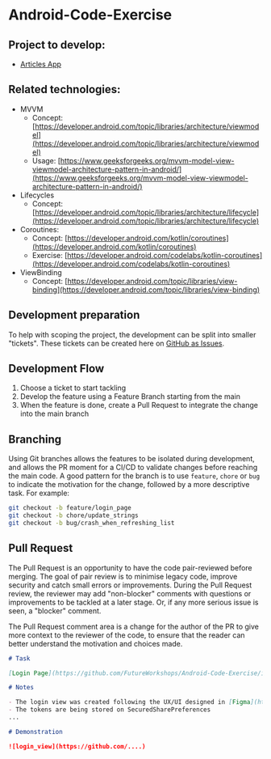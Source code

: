 # Android-Code-Exercise

## Project to develop:

- [Articles App](https://docs.google.com/document/d/1VX3cyOEqJ4hiRP2kogLYvMeRcppggpTNWCcVnQSzGMM)

## Related technologies:

- MVVM
  * Concept: [https://developer.android.com/topic/libraries/architecture/viewmodel](https://developer.android.com/topic/libraries/architecture/viewmodel)
  * Usage: [https://www.geeksforgeeks.org/mvvm-model-view-viewmodel-architecture-pattern-in-android/](https://www.geeksforgeeks.org/mvvm-model-view-viewmodel-architecture-pattern-in-android/)
- Lifecycles
  * Concept: [https://developer.android.com/topic/libraries/architecture/lifecycle](https://developer.android.com/topic/libraries/architecture/lifecycle)
- Coroutines:
  * Concept: [https://developer.android.com/kotlin/coroutines](https://developer.android.com/kotlin/coroutines)
  * Exercise: [https://developer.android.com/codelabs/kotlin-coroutines](https://developer.android.com/codelabs/kotlin-coroutines)
- ViewBinding
  * Concept: [https://developer.android.com/topic/libraries/view-binding](https://developer.android.com/topic/libraries/view-binding)

## Development preparation

To help with scoping the project, the development can be split into smaller "tickets". These tickets can be created here on [GitHub as Issues](https://github.com/FutureWorkshops/Android-Code-Exercise/issues).

## Development Flow

1. Choose a ticket to start tackling
2. Develop the feature using a Feature Branch starting from the main
3. When the feature is done, create a Pull Request to integrate the change into the main branch

## Branching

Using Git branches allows the features to be isolated during development, and allows the PR moment for a CI/CD to validate changes before reaching the main code.
A good pattern for the branch is to use `feature`, `chore` or `bug` to indicate the motivation for the change, followed by a more descriptive task. For example:

```sh
git checkout -b feature/login_page
git checkout -b chore/update_strings
git checkout -b bug/crash_when_refreshing_list
```

## Pull Request

The Pull Request is an opportunity to have the code pair-reviewed before merging. The goal of pair review is to minimise legacy code, improve security and catch small errors or improvements.
During the Pull Request review, the reviewer may add "non-blocker" comments with questions or improvements to be tackled at a later stage. Or, if any more serious issue is seen, a "blocker" comment.

The Pull Request comment area is a change for the author of the PR to give more context to the reviewer of the code, to ensure that the reader can better understand the motivation and choices made.

```markdown
# Task

[Login Page](https://github.com/FutureWorkshops/Android-Code-Exercise/issues/1)

# Notes

- The login view was created following the UX/UI designed in [Figma](https://figma.com/....)
- The tokens are being stored on SecuredSharePreferences
...

# Demonstration

![login_view](https://github.com/....)
```
